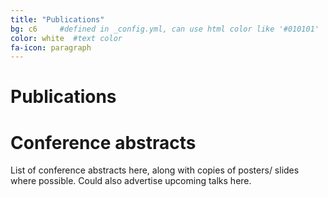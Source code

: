 ```yaml
---
title: "Publications"
bg: c6     #defined in _config.yml, can use html color like '#010101'
color: white  #text color
fa-icon: paragraph
---
```


# Publications





# Conference abstracts

List of conference abstracts here, along with copies of posters/ slides where possible.
Could also advertise upcoming talks here.